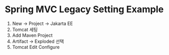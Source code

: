 # Spring MVC Legacy Setting Example

1. New -> Project -> Jakarta EE
2. Tomcat 세팅
3. Add Maven Project
4. Artifact -> Exploded 선택
5. Tomcat Edit Configure